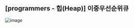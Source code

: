 ## [programmers - 힙(Heap)] 이중우선순위큐

![image](https://user-images.githubusercontent.com/22045163/106357160-b4ad0d80-6347-11eb-943e-46361de1664f.png)

